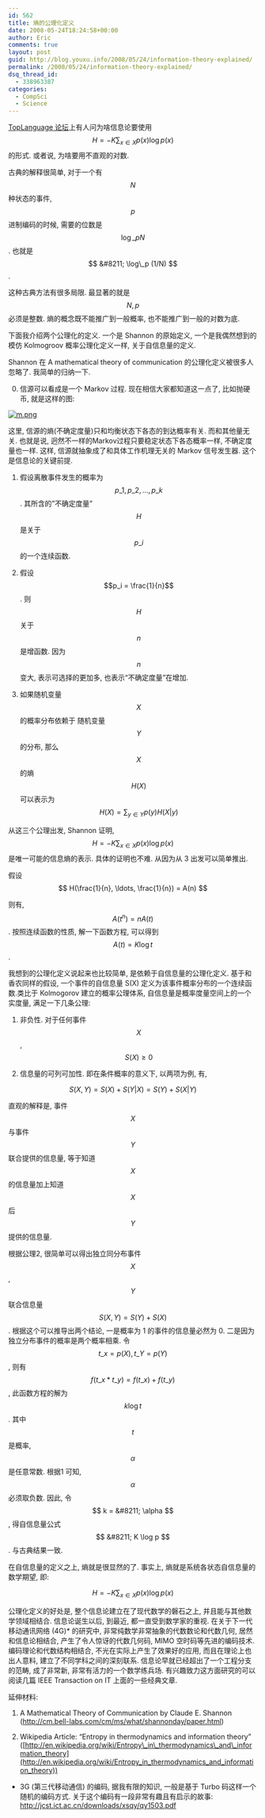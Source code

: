 ```yaml
---
id: 562
title: 熵的公理化定义
date: 2008-05-24T18:24:58+00:00
author: Eric
comments: true
layout: post
guid: http://blog.youxu.info/2008/05/24/information-theory-explained/
permalink: /2008/05/24/information-theory-explained/
dsq_thread_id:
  - 338963387
categories:
  - CompSci
  - Science
---
```

[TopLanguage 论坛](groups.google.com/group/pongba)上有人问为啥信息论要使用 $$H = -K \sum_{x \in X} p(x)\log p(x) $$ 的形式. 或者说, 为啥要用不直观的对数.

古典的解释很简单, 对于一个有 $$ N $$ 种状态的事件, $$p$$ 进制编码的时候, 需要的位数是 $$ \log\_p N $$. 也就是 $$ &#8211; \log\_p (1/N) $$.

这种古典方法有很多局限. 最显著的就是 $$ N, p $$ 必须是整数. 熵的概念既不能推广到一般概率, 也不能推广到一般的对数为底.

下面我介绍两个公理化的定义. 一个是 Shannon 的原始定义, 一个是我偶然想到的模仿 Kolmogroov 概率公理化定义一样, 关于自信息量的定义.

Shannon 在 A mathematical theory of communication 的公理化定义被很多人忽略了. 我简单的归纳一下.

0. 信源可以看成是一个 Markov 过程. 现在相信大家都知道这一点了, 比如抛硬币, 就是这样的图:

[![m.png](http://blog.youxu.info/wp-content/uploads/2008/05/m.png)](http://blog.youxu.info/wp-content/uploads/2008/05/m.png "m.png")

这里, 信源的熵(不确定度量)只和均衡状态下各态的到达概率有关. 而和其他量无关. 也就是说, 迥然不一样的Markov过程只要稳定状态下各态概率一样, 不确定度量也一样. 这样, 信源就抽象成了和具体工作机理无关的 Markov 信号发生器. 这个是信息论的关键前提.

1. 假设离散事件发生的概率为 $$ p\_1, p\_2, \ldots, p\_k $$. 其所含的&#8221;不确定度量&#8221; $$ H $$ 是关于 $$p\_i$$ 的一个连续函数.

2. 假设 $$p_i = \frac{1}{n}$$. 则 $$ H $$ 关于 $$ n $$ 是增函数. 因为 $$ n $$ 变大, 表示可选择的更加多, 也表示“不确定度量”在增加.

3. 如果随机变量 $$ X $$ 的概率分布依赖于 随机变量 $$ Y $$ 的分布, 那么$$ X $$ 的熵 $$ H(X) $$ 可以表示为 $$ H(X) = \sum_{y \in Y} p(y) H(X|y) $$

从这三个公理出发, Shannon 证明, $$H = -K \sum_{x \in X} p(x) \log p(x) $$ 是唯一可能的信息熵的表示. 具体的证明也不难. 从因为从 3 出发可以简单推出.

假设 $$ H(\frac{1}{n}, \ldots, \frac{1}{n}) = A(n) $$
  
则有, $$ A(t^{n}) = n A(t) $$. 按照连续函数的性质, 解一下函数方程, 可以得到 $$ A(t) = K \log t$$.

我想到的公理化定义说起来也比较简单, 是依赖于自信息量的公理化定义. 基于和香农同样的假设, 一个事件的自信息量 S(X) 定义为该事件概率分布的一个连续函数.类比于 Kolmogorov 建立的概率公理体系, 自信息量是概率度量空间上的一个实度量, 满足一下几条公理:

1. 非负性. 对于任何事件 $$X$$, $$ S(X) \ge 0$$

2. 信息量的可列可加性. 即在条件概率的意义下, 以两项为例, 有,
  
$$S(X, Y) = S(X) + S(Y|X) = S(Y) + S(X|Y) $$

直观的解释是, 事件 $$ X $$ 与事件 $$ Y $$ 联合提供的信息量, 等于知道 $$ X $$ 的信息量加上知道 $$ X $$ 后 $$ Y $$ 提供的信息量.

根据公理2, 很简单可以得出独立同分布事件 $$ X $$, $$ Y $$ 联合信息量 $$ S(X, Y) = S(Y) + S(X) $$. 根据这个可以推导出两个结论, 一是概率为 1 的事件的信息量必然为 0. 二是因为独立分布事件的概率是两个概率相乘. 令 $$ t\_x = p(X), t\_Y = p(Y) $$, 则有 $$ f(t\_x * t\_y) = f(t\_x) + f(t\_y)$$, 此函数方程的解为 $$ k \log t $$. 其中 $$t$$ 是概率, $$ \alpha $$ 是任意常数. 根据1 可知, $$ \alpha $$ 必须取负数. 因此, 令 $$ k = &#8211; \alpha $$, 得自信息量公式 $$ &#8211; K \log p $$. 与古典结果一致.

在自信息量的定义之上, 熵就是很显然的了. 事实上, 熵就是系统各状态自信息量的数学期望, 即:

$$H = -K \sum_{x \in X} p(x) \log p(x) $$

公理化定义的好处是, 整个信息论建立在了现代数学的磐石之上, 并且能与其他数学领域相结合. 信息论诞生以后, 到最近, 都一直受到数学家的重视. 在关于下一代移动通讯网络 (4G)* 的研究中, 非常纯数学非常抽象的代数数论和代数几何, 居然和信息论相结合, 产生了令人惊讶的代数几何码, MIMO 空时码等先进的编码技术. 编码理论和代数结构相结合, 不光在实际上产生了效果好的应用, 而且在理论上也出人意料, 建立了不同学科之间的深刻联系. 信息论早就已经超出了一个工程分支的范畴, 成了非常新, 非常有活力的一个数学练兵场. 有兴趣致力这方面研究的可以阅读几篇 IEEE Transaction on IT 上面的一些经典文章.

延伸材料:

1. A Mathematical Theory of Communication by Claude E. Shannon (<http://cm.bell-labs.com/cm/ms/what/shannonday/paper.html>)

2. Wikipedia Article: &#8220;Entropy in thermodynamics and information theory&#8221; ([http://en.wikipedia.org/wiki/Entropy\_in\_thermodynamics\_and\_information_theory](http://en.wikipedia.org/wiki/Entropy_in_thermodynamics_and_information_theory))

* 3G (第三代移动通信) 的编码, 据我有限的知识, 一般是基于 Turbo 码这样一个随机的编码方式. 关于这个编码有一段非常有趣且有启示的故事: <http://jcst.ict.ac.cn/downloads/xsqy/qy1503.pdf>